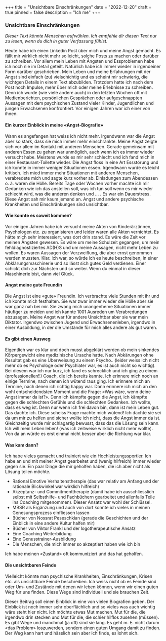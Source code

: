 +++
title = "Unsichtbare Einschränkungen"
date = "2022-12-20"
draft = true
pinned = false
description = "Ich me"
+++
### Unsichtbare Einschränkungen

*Dieser Text könnte Menschen aufwühlen. Ich empfehle dir diesen Text nur zu lesen, wenn du dich in guter Verfassung fühlst.* 

Heute habe ich einen Linkedin Post über mich und meine Angst gemacht. Es fällt mir wirklich nicht mehr so leicht, solche Posts zu machen oder darüber zu schreiben. Vor allem mein Leben mit Ängsten und Essproblemen habe ich noch nie im Detail geteilt. Natürlich habe ich immer wieder in irgendeiner Form darüber geschrieben. Mein Leben und meine Erfahrungen mit der Angst sind einfach (zu) vielschichtig und es scheint mir schwierig, die wichtgen Details in einem Text abzubilden. Trotzdem hatte ich nach dem Post noch Impulse, mehr über mich oder meine Erlebnisse zu schreiben. Denn ich wurde (wie viele andere auch) in den letzten Wochen oft mit Medienberichten, persönlichen Gesprächen oder aufgeschnappten Aussagen mit dem psychischen Zustand vieler Kinder, Jugendlichen und jungen Erwachsenen konfrontiert. Vor einigen Jahren war ich einer von ihnen. 

#### Ein kurzer Einblick in meine «Angst-Biografie»

Wann es angefangen hat weiss ich nicht mehr. Irgendwann war die Angst aber so stark, dass sie mich immer mehr einschränkte. Meine Angst zeigte sich vor allem im Kontakt mit anderen Menschen. Gerade gemeinsam mit anderen Essen zu gehen war unmöglich, auch wenn ich es immer wieder versucht habe. Meistens wurde es mir sehr schlecht und ich fand mich in einer Restaurant-Toilette wieder. Die Angst floss in eine Art Essstörung und ich konnte in immer weniger Situationen essen. Irgendwann wurde es leicht kritisch. Ich mied immer mehr Situationen mit anderen Menschen, verabredete mich und sagte kurz vorher ab. Einladungen zum Abendessen o. ä. waren die Hölle. Bereits Tage oder Wochen vorher machte ich mir Gedanken wie ich das anstellen soll, was ich tun soll wenn es mir wieder schlecht wird, was die anderen denken und ... . Es war ein Dauerstress. Diese Angst sah mir kaum jemand an. Angst und andere psychische Krankheiten und Einschränkungen sind unsichtbar.  

#### Wie konnte es soweit kommen?

Vor einigen Jahren habe ich versucht meine Akten von Kinderärztinnen, Psychologen etc. zu organisieren und leider waren alle Akten vernichtet. Es hätte mich sehr interessiert, was dort drin stand. Es wäre die Zeit vor meinen Ängsten gewesen. Es wäre um meine Schulzeit gegangen, um mein fehldiagnostiziertes AD(H)S und um meine Aussagen, nicht mehr Leben zu wollen. Es waren Aussagen der Verzweiflung, die aber ernst genommen werden mussten. Klar. Ich war, so würde ich es heute beschreiben, in einer Abklärungsmaschinerie und so lässt sich gutes Geld verdienen. Einer schickt dich zur Nächsten und so weiter. Wenn du einmal in dieser Maschinerie bist, dann viel Glück.

#### Angst meine gute Freundin

Die Angst ist eine «gute» Freundin. Ich verbrachte viele Stunden mit ihr und ich konnte mich festhalten. Sie war zwar immer wieder die Hölle aber sie war ganz nah bei mir. Sie zwang mich unangenheme Situationen immer häufiger zu meiden und ich kannte 1001 Ausreden um Verabredungen abzusagen. Meine Angst war für andere Unsichtbar aber sie war mein Diktator. Irgendwo zwischen Jugend und Erwachsenenleben, irgendwo in einer Ausbildung, in der die Umstände für mich alles andere als gut waren. 

#### Es gibt einen Ausweg

Eigentlich war es klar und doch musst abgeklärt werden ob mein sinkendes Körpergewicht eine medizinische Ursache hatte. Nach Abkärungen ohne Resultat gab es eine Überweisung zu einem Psycho.. (leider weiss ich nicht mehr ob es Psychologe oder Psychiater war, es ist auch nicht so wichtig). Bei diesem war ich nur kurz, ich fand es schrecklich und ich ging zu einem (professionellen!!) Coach, die ich bereits kannte. Ich erinnere mich noch an einige Termine, nach denen ich wütend raus ging. Ich erinnere mich an Termine, nach denen ich richtig happy war. Dann erinnere ich mich an den wohl entscheidendsten Moment und die Frage: «Was wäre, wenn deine Angst immer da ist?». Denn ich kämpfte gegen die Angst, ich kämpfte gegen die schlechten Gefühle und die schlechten Gedanken. Ich wollte, dass es weg ist. Denn nur wenn ich frei davon bin, dann ist mein Leben gut. Das dachte ich. Diese scheiss Frage machte mich wütend! Ich dachte sie sei da um mir zu helfen und sicher wollte ich nicht, dass die Angst immer da ist. Gleichzeitig wurde mir schlagartig bewusst, dass das die Lösung sein kann. Ich will mein Leben leben! (was ich zeitweise wirklich nicht mehr wollte). Von da an würde es erst einmal nicht besser aber die Richtung war klar. 

#### Was kam dann?

Ich habe vieles gemacht und trainiert wie ein Hochleistungssportler. Ich habe an und mit meiner Angst gearbeitet und (wenig hilfreich) immer wieder gegen sie. Ein paar Dinge die mir geholfen haben, die ich aber nicht als Lösung teilen möchte. 

* Rational Emotive Verhaltenstherapie (das war relativ am Anfang und der rationale Blickwinkel war wirklich hilfreich)
* Akzeptanz- und Commitmenttherapie (damit habe ich ausschliesslich selbst mit Selbsthilfe- und Fachbüchern gearbeitet und allenfalls Teile ins Coaching mitgenommen). Dieser Ansatz war wohl der Schlüssel.
* MBSR als Ergänzung und auch von dort konnte ich vieles in meinen Genesungsprozess einfliessen lassen
* Bücher von Nossrat Peseschkian (gerade die Geschichten und der Einblick in eine andere Kultur halfen mir)
* Bücher von Viktor Frankl und der logotherapeutische Ansatz
* Eine Coaching Weiterbildung 
* Eine Genusstrainer-Ausbildung
* Die Menschen, die mich immer so akzeptiert haben wie ich bin

Ich habe meinen «Zustand» oft kommuniziert und das hat geholfen. 

#### Die unsichtbaren Feinde

Vielleicht könnte man psychische Krankheiten, Einschränkungen, Krisen etc. als unsichtbare Feinde beschreiben. Ich weiss nicht ob es Feinde sind oder Um- und Zustände mit denen wir leben können, wenn wir einen guten Weg für uns finden. Diese Wege sind individuell und sie brauchen Zeit. 

Dieser Beitrag soll einen Einblick in eine von vielen Biografien geben. Der Einblick ist noch immer sehr oberflächlich und so vieles was auch wichtig wäre steht hier nicht. Ich möchte etwas Mut machen. Mut für die, die irgendwo drin stecken und Mut für die, die schier hilflos zusehen (müssen). Es gibt Wege und manchmal (ja oft) sind sie lang. Es geht m. E. nicht darum «das Problem» loszuwerden, sondern einen guten Umgang damit zu finden. Der Weg kann hart und hässlich sein aber ich finde, es lohnt sich.